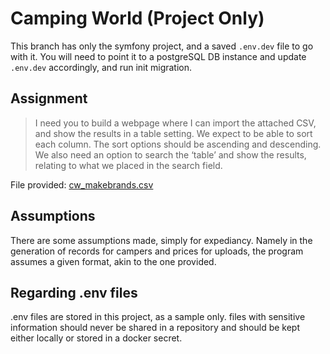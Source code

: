 # Camping World (Project Only)

This branch has only the symfony project, and a saved `.env.dev` file to go with it. You will need to point it to a postgreSQL DB instance and update `.env.dev` accordingly, and run init migration.

## Assignment

> I need you to build a webpage where I can import the attached CSV, and show the results in a table setting. We expect to be able to sort each column. The sort options should be ascending and descending. We also need an option to search the ‘table’ and show the results, relating to what we placed in the search field.

File provided: [cw_makebrands.csv](https://github.com/SpencerDawson/coding-assignments-camping-world/blob/main/cw_makebrands.csv)

## Assumptions

There are some assumptions made, simply for expediancy. Namely in the generation of records for campers and prices for uploads, the program assumes a given format, akin to the one provided. 

## Regarding .env files

.env files are stored in this project, as a sample only. files with sensitive information should never be shared in a repository and should be kept either locally or stored in a docker secret.

